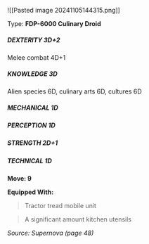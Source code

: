 ![[Pasted image 20241105144315.png]]

Type: **FDP-6000 Culinary Droid**
##### DEXTERITY 3D+2
Melee combat 4D+1
##### KNOWLEDGE 3D
Alien species 6D, culinary arts 6D, cultures 6D
##### MECHANICAL 1D
##### PERCEPTION 1D
##### STRENGTH 2D+1
##### TECHNICAL 1D
**Move: 9**

**Equipped With:**
> Tractor tread mobile unit

> A significant amount kitchen utensils

*Source: Supernova (page 48)*
